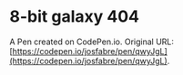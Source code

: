 # 8-bit galaxy 404

A Pen created on CodePen.io. Original URL: [https://codepen.io/josfabre/pen/qwyJgL](https://codepen.io/josfabre/pen/qwyJgL).

